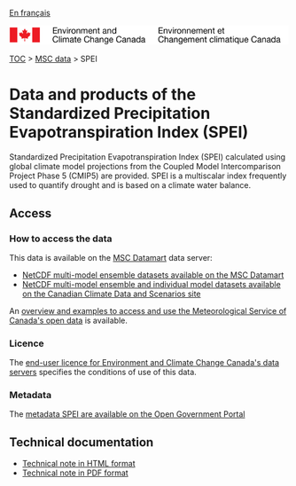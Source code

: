 [En français](readme_spei_fr.md)

![ECCC logo](../../img_eccc-logo.png)

[TOC](../../readme_en.md) > [MSC data](../readme_en.md) > SPEI

# Data and products of the Standardized Precipitation Evapotranspiration Index (SPEI)  

Standardized Precipitation Evapotranspiration Index (SPEI) calculated using global climate model projections from the Coupled Model Intercomparison Project Phase 5 (CMIP5) are provided. SPEI is a multiscalar index frequently used to quantify drought and is based on a climate water balance.

## Access

### How to access the data

This data is available on the [MSC Datamart](../../msc-datamart/readme_en.md) data server:

* [NetCDF multi-model ensemble datasets available on the MSC Datamart](readme_spei-datamart_en.md)
* [NetCDF multi-model ensemble and individual model datasets available on the Canadian Climate Data and Scenarios site](http://climate-scenarios.canada.ca/?page=spei)

An [overview and examples to access and use the Meteorological Service of Canada's open data](../../usage/readme_en.md) is available.

### Licence

The [end-user licence for Environment and Climate Change Canada's data servers](../../licence/readme_en.md) specifies the conditions of use of this data.

### Metadata

The [metadata SPEI are available on the Open Government Portal](https://open.canada.ca/data/en/dataset/59fe0076-9c78-4ff2-b107-26951b27de75)

## Technical documentation

* [Technical note in HTML format](http://climate-scenarios.canada.ca/index.php?page=spei-technical-notes)
* [Technical note in PDF format](https://collaboration.cmc.ec.gc.ca/cmc/cmos/public_doc/msc-data/climate_spei/SPEI_Technical_Documentation_en.pdf)
